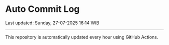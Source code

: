 # Auto Commit Log

Last updated: Sunday, 27-07-2025 16:14 WIB

---

This repository is automatically updated every hour using GitHub Actions.
